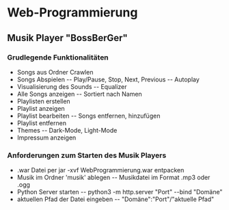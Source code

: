 # Web-Programmierung

## Musik Player "BossBerGer"

### Grudlegende Funktionalitäten

- Songs aus Ordner Crawlen
- Songs Abspielen
  -- Play/Pause, Stop, Next, Previous
  -- Autoplay
- Visualisierung des Sounds
  -- Equalizer
- Alle Songs anzeigen
  -- Sortiert nach Namen
- Playlisten erstellen
- Playlist anzeigen
- Playlist bearbeiten
  -- Songs entfernen, hinzufügen
- Playlist entfernen
- Themes
  -- Dark-Mode, Light-Mode
- Impressum anzeigen

### Anforderungen zum Starten des Musik Players

- .war Datei per jar -xvf WebProgrammierung.war entpacken
- Musik im Ordner 'musik' ablegen
  -- Musikdatei im Format .mp3 oder .ogg
- Python Server starten
  -- python3 -m http.server "Port" --bind "Domäne"
- aktuellen Pfad der Datei eingeben
  -- "Domäne":"Port"/"aktuelle Pfad"
